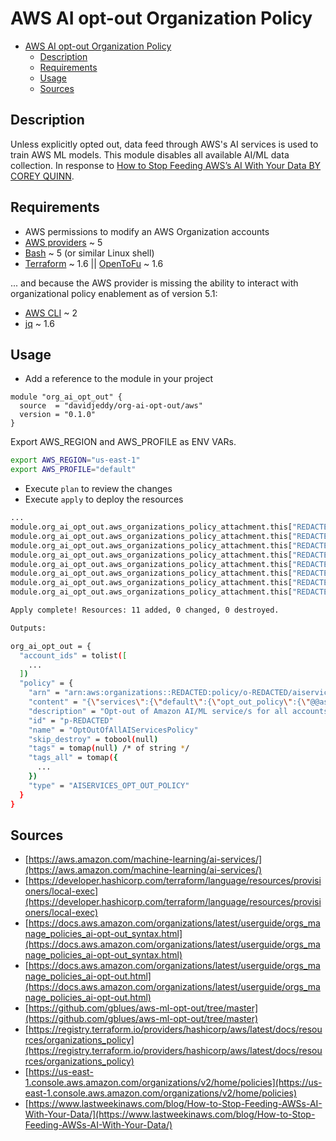# AWS AI opt-out Organization Policy

- [AWS AI opt-out Organization Policy](#aws-ai-opt-out-organization-policy)
  - [Description](#description)
  - [Requirements](#requirements)
  - [Usage](#usage)
  - [Sources](#sources)

## Description

Unless explicitly opted out, data feed through AWS's AI services is used to train AWS ML models. This module disables all available AI/ML data collection. In response to [How to Stop Feeding AWS’s AI With Your Data BY COREY QUINN](https://www.lastweekinaws.com/blog/How-to-Stop-Feeding-AWSs-AI-With-Your-Data/).

## Requirements

- AWS permissions to modify an AWS Organization accounts
- [AWS providers](https://registry.terraform.io/providers/hashicorp/aws/latest/docs) ~ 5
- [Bash](https://gnu.org/software/bash/) ~ 5 (or similar Linux shell)
- [Terraform](https://www.terraform.io/) ~ 1.6 || [OpenToFu](https://opentofu.org/) ~ 1.6

... and because the AWS provider is missing the ability to interact with organizational policy enablement as of version 5.1:

- [AWS CLI](https://aws.amazon.com/cli/) ~ 2
- [jq](https://jqlang.github.io/jq/) ~ 1.6

## Usage

- Add a reference to the module in your project

```hcl
module "org_ai_opt_out" {
  source  = "davidjeddy/org-ai-opt-out/aws"
  version = "0.1.0"
}
```

Export AWS_REGION and AWS_PROFILE as ENV VARs.

```sh
export AWS_REGION="us-east-1"
export AWS_PROFILE="default"
```

- Execute `plan` to review the changes
- Execute `apply` to deploy the resources

```sh
...
module.org_ai_opt_out.aws_organizations_policy_attachment.this["REDACTED"]: Creation complete after 1s [id=REDACTED:p-REDACTED]
module.org_ai_opt_out.aws_organizations_policy_attachment.this["REDACTED"]: Creation complete after 1s [id=REDACTED:p-REDACTED]
module.org_ai_opt_out.aws_organizations_policy_attachment.this["REDACTED"]: Creation complete after 4s [id=REDACTED:p-REDACTED]
module.org_ai_opt_out.aws_organizations_policy_attachment.this["REDACTED"]: Creation complete after 5s [id=REDACTED:p-REDACTED]
module.org_ai_opt_out.aws_organizations_policy_attachment.this["REDACTED"]: Creation complete after 6s [id=REDACTED:p-REDACTED]
module.org_ai_opt_out.aws_organizations_policy_attachment.this["REDACTED"]: Creation complete after 7s [id=REDACTED:p-REDACTED]
module.org_ai_opt_out.aws_organizations_policy_attachment.this["REDACTED"]: Creation complete after 7s [id=REDACTED:p-REDACTED]
module.org_ai_opt_out.aws_organizations_policy_attachment.this["REDACTED"]: Creation complete after 8s [id=REDACTED:p-REDACTED]

Apply complete! Resources: 11 added, 0 changed, 0 destroyed.

Outputs:

org_ai_opt_out = {
  "account_ids" = tolist([
    ...
  ])
  "policy" = {
    "arn" = "arn:aws:organizations::REDACTED:policy/o-REDACTED/aiservices_opt_out_policy/p-REDACTED"
    "content" = "{\"services\":{\"default\":{\"opt_out_policy\":{\"@@assign\":\"optOut\"}}}}"
    "description" = "Opt-out of Amazon AI/ML service/s for all accounts accessible by the root account."
    "id" = "p-REDACTED"
    "name" = "OptOutOfAllAIServicesPolicy"
    "skip_destroy" = tobool(null)
    "tags" = tomap(null) /* of string */
    "tags_all" = tomap({
      ...
    })
    "type" = "AISERVICES_OPT_OUT_POLICY"
  }
}
```

## Sources

- [https://aws.amazon.com/machine-learning/ai-services/](https://aws.amazon.com/machine-learning/ai-services/)
- [https://developer.hashicorp.com/terraform/language/resources/provisioners/local-exec](https://developer.hashicorp.com/terraform/language/resources/provisioners/local-exec)
- [https://docs.aws.amazon.com/organizations/latest/userguide/orgs_manage_policies_ai-opt-out_syntax.html](https://docs.aws.amazon.com/organizations/latest/userguide/orgs_manage_policies_ai-opt-out_syntax.html)
- [https://docs.aws.amazon.com/organizations/latest/userguide/orgs_manage_policies_ai-opt-out.html](https://docs.aws.amazon.com/organizations/latest/userguide/orgs_manage_policies_ai-opt-out.html)
- [https://github.com/gblues/aws-ml-opt-out/tree/master](https://github.com/gblues/aws-ml-opt-out/tree/master)
- [https://registry.terraform.io/providers/hashicorp/aws/latest/docs/resources/organizations_policy](https://registry.terraform.io/providers/hashicorp/aws/latest/docs/resources/organizations_policy)
- [https://us-east-1.console.aws.amazon.com/organizations/v2/home/policies](https://us-east-1.console.aws.amazon.com/organizations/v2/home/policies)
- [https://www.lastweekinaws.com/blog/How-to-Stop-Feeding-AWSs-AI-With-Your-Data/](https://www.lastweekinaws.com/blog/How-to-Stop-Feeding-AWSs-AI-With-Your-Data/)
